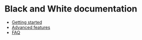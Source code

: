 # Black and White documentation

* [Getting started](getting-started.md)
* [Advanced features](advanced-features.md)
* [FAQ](faq.md)

